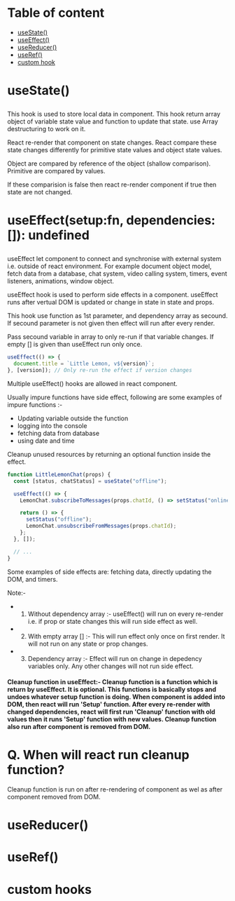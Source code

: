# Table of content

- [useState()](#usestate)
- [useEffect()](#useEffect)
- [useReducer()](#useReducer)
- [useRef()](#useRef)
- [custom hook](#custom)

# useState() <p id='useState'>

This hook is used to store local data in component. This hook return array object of variable state value and function to update that state. use Array destructuring to work on it.

React re-render that component on state changes. React compare these state changes differently for primitive state values and object state values.

Object are compared by reference of the object (shallow comparison). Primitive are compared by values.

If these comparision is false then react re-render component if true then state are not changed.

# useEffect(setup:fn, dependencies:[]): undefined <p id='useEffect'>

useEffect let component to connect and synchronise with external system i.e. outside of react environment.
For example document object model, fetch data from a database, chat system, video calling system, timers, event listeners, animations, window object.

useEffect hook is used to perform side effects in a component. useEffect runs after vertual DOM is updated or change in state in state and props.

This hook use function as 1st parameter, and dependency array as secound. If secound parameter is not given then effect will run after every render.

Pass secound variable in array to only re-run if that variable changes. If empty [] is given than useEffect run only once.

```js
useEffect(() => {
  document.title = `Little Lemon, v${version}`;
}, [version]); // Only re-run the effect if version changes
```

Multiple useEffect() hooks are allowed in react component.

Usually impure functions have side effect, following are some examples of impure functions :-

- Updating variable outside the function
- logging into the console
- fetching data from database
- using date and time

Cleanup unused resources by returning an optional function inside the effect.

```js
function LittleLemonChat(props) {
  const [status, chatStatus] = useState("offline");

  useEffect(() => {
    LemonChat.subscribeToMessages(props.chatId, () => setStatus("online"));

    return () => {
      setStatus("offline");
      LemonChat.unsubscribeFromMessages(props.chatId);
    };
  }, []);

  // ...
}
```

Some examples of side effects are: fetching data, directly updating the DOM, and timers.

Note:-

- 1. Without dependency array :- useEffect() will run on every re-render i.e. if prop or state changes this will run side effect as well.
- 2. With empty array [] :- This will run effect only once on first render. It will not run on any state or prop changes.
- 3. Dependency array :- Effect will run on change in depedency variables only. Any other changes will not run side effect.

#### Cleanup function in useEffect:- Cleanup function is a function which is return by useEffect. It is optional. This functions is basically stops and undoes whatever setup function is doing. When component is added into DOM, then react will run 'Setup' function. After every re-render with changed dependencies, react will first run 'Cleanup' function with old values then it runs 'Setup' function with new values. Cleanup function also run after component is removed from DOM.

# Q. When will react run cleanup function?

Cleanup function is run on after re-rendering of component as wel as after component removed from DOM.

# useReducer() <p id='useReducer'>

# useRef() <p id='useRef'>

# custom hooks <p id='custom'>

